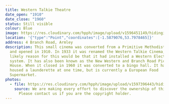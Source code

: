 ```yaml
---
title: Western Talkie Theatre
date_open: "1910"
date_close: "1960"
status: Still visible
colour: Blue
image: https://res.cloudinary.com/hpph/image/upload/v1596451149/hidinginplainsight/westerntalkie.svg
location: '{"type":"Point","coordinates":[-1.5879076,53.7978465]}'
address: 4 Branch Road, Armley
description: This small cinema was converted from a Primitive Methodist Chapel
  and opened in 1910. In 1933 it was renamed the Western Talkie Cinema, the most
  likely reason for this would be that it had installed a Western Electric sound
  system. It has also been known as the New Western and Branch Road Picture
  House. When it closed in 1960 it was converted to a bingo hall. It has also
  housed a launderette at one time, but is currently a European Food
  Supermarket.
photos:
  - file: https://res.cloudinary.com/hpph/image/upload/v1597396443/hidinginplainsight/Western_Talkie_Theatre.jpg
    source: We are making every effort to discover the ownership of this photo.
      Please contact us if you are the copyright holder.
---
```

